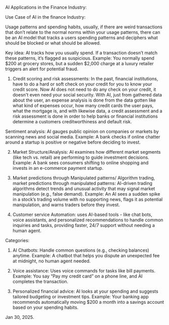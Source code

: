 AI Applications in the Finance Industry:

Use Case of AI in the finance Industry: 

Usage patterns and spending habits, usually, if there are weird transactions that don’t relate to the normal norms within your usage patterns, there can be an AI model that tracks a users spending patterns and deciphers what should be blocked or what should be allowed.

Key idea: AI tracks how you usually spend. If a transaction doesn’t match these patterns, it’s flagged as suspicious. Example: You normally spend $200 at grocery stores, but a sudden $2,000 charge at a luxury retailer triggers an alert for potential fraud.

1.	Credit scoring and risk assessments: In the past, financial institutions, have to do a hard or soft check on your credit for you to know your credit score. Now AI does not need to do any check on your credit, it doesn't even need your social security. With AI, just from gathered data about the user, an expense analysis is done from the data gotten like what kind of expenses occur, how many credit cards the user pays, what the mortgage is, and with likewise data, a credit assessment and a risk assessment is done in order to help banks or financial institutions determine a customers creditworthiness and default risk.

Sentiment analysis: AI gauges public opinion on 	companies or markets by scanning news and social media. 	Example: A bank checks if online chatter around a startup 	is positive or negative before deciding to invest.



2.	Market Structure/Analysis: AI examines how different market segments (like tech vs. retail) are performing to guide investment decisions. Example: A bank sees consumers shifting to online shopping and invests in an e-commerce payment startup.



3.	Market predictions through Manipulated patterns/ Algorithm trading, market predictions through manipulated patterns: AI-driven trading algorithms detect trends and unusual activity that may signal market manipulation (e.g., false demand). Example: An AI sees a sudden spike in a stock’s trading volume with no supporting news, flags it as potential manipulation, and warns traders before they invest.

4.	Customer service Automation: uses AI-based tools - like chat bots, voice assistants, and personalized recommendations to handle common inquiries and tasks, providing faster, 24/7 support without needing a human agent.

Categories: 
1) AI Chatbots: Handle common questions (e.g., checking 			balances) anytime. Example: A chatbot that helps 			you dispute an unexpected fee at midnight, no 				human agent needed.

2) Voice assistance: Uses voice commands for tasks like 			bill payments. Example: You say “Pay my credit card” 			on a phone line, and AI completes the transaction.

3) Personalized financial advice: AI looks at your spending 			and suggests tailored budgeting or investment tips. 			Example: Your banking app recommends 					automatically moving $200 a month into a savings 			account based on your spending habits. 


Jan 30, 2025.


  



